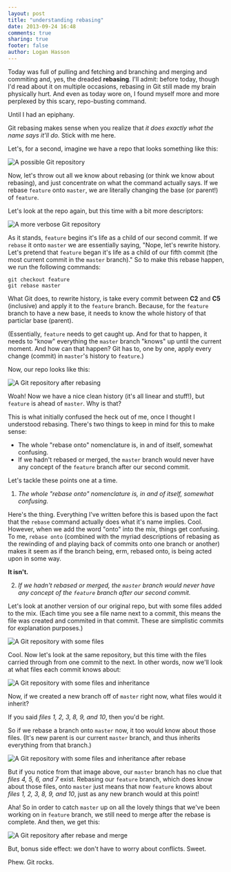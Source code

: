 ```yaml
---
layout: post
title: "understanding rebasing"
date: 2013-09-24 16:48
comments: true
sharing: true
footer: false
author: Logan Hasson
---
```

Today was full of pulling and fetching and branching and merging and commiting and, yes, the dreaded **rebasing**. I'll admit: before today, though I'd read about it on multiple occasions, rebasing in Git still made my brain physically hurt. And even as today wore on, I found myself more and more perplexed by this scary, repo-busting command.

Until I had an epiphany.

Git rebasing makes sense when you realize that *it does exactly what the name says it'll do.* Stick with me here.

Let's, for a second, imagine we have a repo that looks something like this:

![A possible Git repository](/images/repo-1.jpg)

Now, let's throw out all we know about rebasing (or think we know about rebasing), and just concentrate on what the command actually says. If we rebase `feature` onto `master`, we are literally changing the base (or parent!) of `feature`.

Let's look at the repo again, but this time with a bit more descriptors:

![A more verbose Git repository](/images/repo-2.jpg)

As it stands, `feature` begins it's life as a child of our second commit. If we `rebase` it onto `master` we are essentially saying, "Nope, let's rewrite history. Let's pretend that `feature` began it's life as a child of our fifth commit (the most current commit in the `master` branch)." So to make this rebase happen, we run the following commands:

```
git checkout feature
git rebase master
```

What Git does, to rewrite history, is take every commit between **C2** and **C5** (inclusive) and apply it to the `feature` branch. Because, for the `feature` branch to have a new base, it needs to know the whole history of that particlar base (parent).

(Essentially, `feature` needs to get caught up. And for that to happen, it needs to "know" everything the `master` branch "knows" up until the current moment. And how can that happen? Git has to, one by one, apply every change (commit) in `master`'s history to `feature`.)

Now, our repo looks like this:

![A Git repository after rebasing](/images/repo-3.jpg)

Woah! Now we have a nice clean history (it's all linear and stuff!), but `feature` is ahead of `master`. Why is that?

This is what initially confused the heck out of me, once I thought I understood rebasing. There's two things to keep in mind for this to make sense:

* The whole "rebase onto" nomenclature is, in and of itself, somewhat confusing.
* If we hadn't rebased or merged, the `master` branch would never have any concept of the `feature` branch after our second commit.

Let's tackle these points one at a time.

1) *The whole "rebase onto" nomenclature is, in and of itself, somewhat confusing.*

Here's the thing. Everything I've written before this is based upon the fact that the `rebase` command actually does what it's name implies. Cool. However, when we add the word "onto" into the mix, things get confusing. To me, `rebase onto` (combined with the myriad descriptions of rebasing as the rewinding of and playing back of commits onto one branch or another) makes it seem as if the branch being, erm, rebased onto, is being acted upon in some way.

**It isn't.**

2) *If we hadn't rebased or merged, the `master` branch would never have any concept of the `feature` branch after our second commit.*

Let's look at another version of our original repo, but with some files added to the mix. (Each time you see a file name next to a commit, this means the file was created and commited in that commit. These are simplistic commits for explanation purposes.)

![A Git repository with some files](/images/repo-4.jpg)

Cool. Now let's look at the same repository, but this time with the files carried through from one commit to the next. In other words, now we'll look at what files each commit knows about:

![A Git repository with some files and inheritance](/images/repo-5.jpg)

Now, if we created a new branch off of `master` right now, what files would it inherit?

If you said *files 1, 2, 3, 8, 9, and 10*, then you'd be right.

So if we rebase a branch onto `master` now, it too would know about those files. (It's new parent is our current `master` branch, and thus inherits everything from that branch.)

![A Git repository with some files and inheritance after rebase](/images/repo-6.jpg)

But if you notice from that image above, our `master` branch has no clue that *files 4, 5, 6, and 7* exist. Rebasing our `feature` branch, which does know about those files, onto `master` just means that now `feature` knows about *files 1, 2, 3, 8, 9, and 10*, just as any new branch would at this point!

Aha! So in order to catch `master` up on all the lovely things that we've been working on in `feature` branch, we still need to merge after the rebase is complete. And then, we get this:

![A Git repository after rebase and merge](/images/repo-7.jpg)

But, bonus side effect: we don't have to worry about conflicts. Sweet.

Phew. Git rocks.